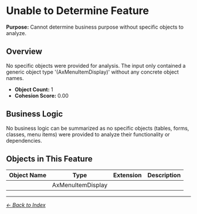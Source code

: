 # Unable to Determine Feature

**Purpose:** Cannot determine business purpose without specific objects to analyze.

## Overview

No specific objects were provided for analysis. The input only contained a generic object type '(AxMenuItemDisplay)' without any concrete object names.

- **Object Count:** 1
- **Cohesion Score:** 0.00

## Business Logic

No business logic can be summarized as no specific objects (tables, forms, classes, menu items) were provided to analyze their functionality or dependencies.

## Objects in This Feature

| Object Name | Type | Extension | Description |
|-------------|------|-----------|-------------|
| [](Objects/Unnamed.md) | AxMenuItemDisplay |  |  |

---

*[← Back to Index](../../index.md)*
